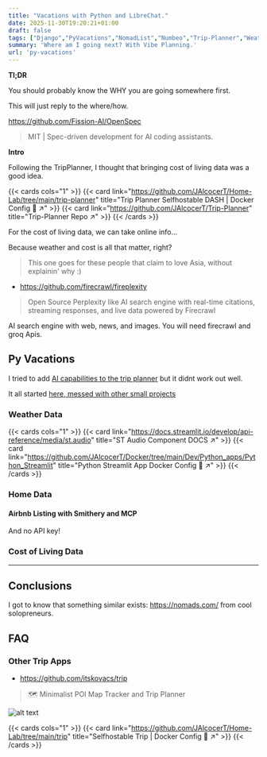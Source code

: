 ```yaml
---
title: "Vacations with Python and LibreChat."
date: 2025-11-30T19:20:21+01:00
draft: false
tags: ["Django","PyVacations","NomadList","Numbeo","Trip-Planner","Weather","Costs","Scrap"]
summary: 'Where am I going next? With Vibe Planning.'
url: 'py-vacations'
---
```



**Tl;DR**

You should probably know the WHY you are going somewhere first.

This will just reply to the where/how.

https://github.com/Fission-AI/OpenSpec

> MIT | Spec-driven development for AI coding assistants.




**Intro**

Following the TripPlanner, I thought that bringing cost of living data was a good idea.

{{< cards cols="1" >}}
  {{< card link="https://github.com/JAlcocerT/Home-Lab/tree/main/trip-planner" title="Trip Planner Selfhostable DASH | Docker Config 🐋 ↗" >}}
  {{< card link="https://github.com/JAlcocerT/Trip-Planner" title="Trip-Planner Repo ↗" >}}
{{< /cards >}}

For the cost of living data, we can take online info...

Because weather and cost is all that matter, right?

> This one goes for these people that claim to love Asia, without explainin' why :)

* https://github.com/firecrawl/fireplexity

> Open Source Perplexity like AI search engine with real-time citations, streaming responses, and live data powered by Firecrawl

AI search engine with web, news, and images. You will need firecrawl and groq Apis.


## Py Vacations

I tried to add [AI capabilities to the trip planner](https://jalcocert.github.io/JAlcocerT/using-langchain-with-pandas-df/) but it didnt work out well.


It all started [here, messed with other small projects](https://github.com/JAlcocerT/Private/tree/main/Py_Vacations)

### Weather Data

{{< cards cols="1" >}}
  {{< card link="https://docs.streamlit.io/develop/api-reference/media/st.audio" title="ST Audio Component DOCS ↗" >}}
  {{< card link="https://github.com/JAlcocerT/Docker/tree/main/Dev/Python_apps/Python_Streamlit" title="Python Streamlit App Docker Config 🐋 ↗" >}}
{{< /cards >}}

### Home Data

#### Airbnb Listing with Smithery and MCP

And no API key!


### Cost of Living Data


---

## Conclusions

I got to know that something similar exists: https://nomads.com/ from cool solopreneurs.



## FAQ

### Other Trip Apps

* https://github.com/itskovacs/trip

>  🗺️ Minimalist POI Map Tracker and Trip Planner 

![alt text](/blog_img/selfh/Photo/TRIP.png)

{{< cards cols="1" >}}
  {{< card link="https://github.com/JAlcocerT/Home-Lab/tree/main/trip" title="Selfhostable Trip | Docker Config 🐋 ↗" >}}
{{< /cards >}}